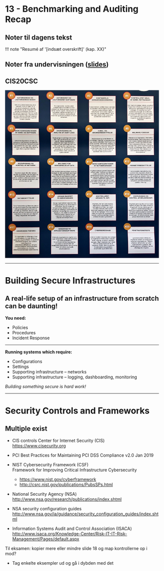 # 13 - Benchmarking and Auditing Recap

## Noter til dagens tekst

!!! note "Resumé af '[indsæt overskrift]' (kap. XX)"


## Noter fra undervisningen ([slides](https://github.com/kramse/security-courses/blob/master/courses/system-and-software/system-security/13-benchmarking-auditing.pdf))


## CIS20CSC

![Billede: CIS20CSC](../assets/images/CIS20CSC.jpg)

---

# Building Secure Infrastructures
## A real-life setup of an infrastructure from scratch can be daunting!
**You need:**   

- Policies   
- Procedures   
- Incident Response   

---

**Running systems which require:**   

- Configurations   
- Settings   
- Supporting infrastructure – networks   
- Supporting infrastructure – logging, dashboarding, monitoring   

*Building something secure is hard work!*   

---

# Security Controls and Frameworks
## Multiple exist
- CIS controls Center for Internet Security (CIS) https://www.cisecurity.org   
- PCI Best Practices for Maintaining PCI DSS Compliance v2.0 Jan 2019   

- NIST Cybersecurity Framework (CSF)   
  Framework for Improving Critical Infrastructure Cybersecurity   
  - https://www.nist.gov/cyberframework   
  - http://csrc.nist.gov/publications/PubsSPs.html   
- National Security Agency (NSA) http://www.nsa.gov/research/publications/index.shtml   
- NSA security configuration guides http://www.nsa.gov/ia/guidance/security_configuration_guides/index.shtml   
- Information Systems Audit and Control Association (ISACA) http://www.isaca.org/Knowledge-Center/Risk-IT-IT-Risk-Management/Pages/default.aspx   

Til eksamen: kopier mere eller mindre slide 18 og map kontrollerne op i mod?
- Tag enkelte eksempler ud og gå i dybden med det
